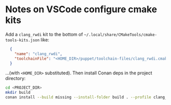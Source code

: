 # Notes on VSCode configure cmake kits

Add a `clang_rwdi` kit to the bottom of `~/.local/share/CMakeTools/cmake-tools-kits.json` like:

~~~json
  {
    "name": "clang_rwdi",
    "toolchainFile": "<HOME_DIR>/puppet/toolchain-files/clang_rwdi.cmake"
  }
~~~

&hellip;(with `<HOME_DIR>` substituted). Then install Conan deps in the project directory:

~~~sh
cd <PROJECT_DIR>
mkdir build
conan install --build missing --install-folder build . --profile clang_rwdi --profile project/<PROJECT_NAME>
~~~
